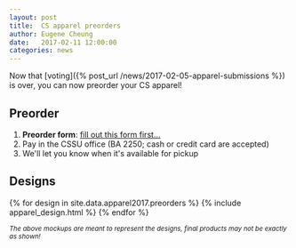 ```yaml
---
layout: post
title:  CS apparel preorders
author: Eugene Cheung
date:   2017-02-11 12:00:00
categories: news
---
```


Now that [voting]({% post_url /news/2017-02-05-apparel-submissions %}) is over, you can now preorder your CS apparel!

## Preorder

1. **Preorder form**: [fill out this form first...](https://docs.google.com/forms/d/e/1FAIpQLSe8-gwCNYiEgexxh8EOrNdGyeciK-9j33GnmdM54LcjT_P2Mg/viewform) 
2. Pay in the CSSU office (BA 2250; cash or credit card are accepted)
3. We'll let you know when it's available for pickup

## Designs

{% for design in site.data.apparel2017.preorders %}
  {% include apparel_design.html %}
{% endfor %}

<small>*The above mockups are meant to represent the designs, final products may not be exactly as shown!*</small>
